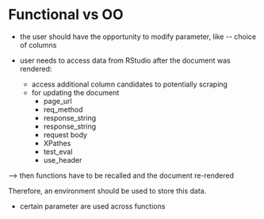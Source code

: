 
# Functional vs OO

- the user should have the opportunity to modify parameter, like
-- choice of columns

- user needs to access data from RStudio after the document was rendered:
    - access additional column candidates to potentially scraping 
    - for updating the document
        - page_url
        - req_method
        - response_string
        - response_string
        - request body
        - XPathes
        - test_eval
        - use_header

--> then functions have to be recalled and the document re-rendered

Therefore, an environment should be used to store this data.

- certain parameter are used across functions
